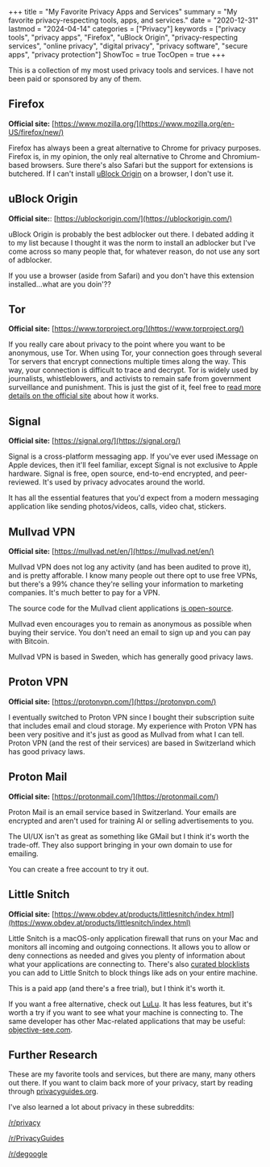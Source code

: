 +++
title = "My Favorite Privacy Apps and Services"
summary = "My favorite privacy-respecting tools, apps, and services."
date = "2020-12-31"
lastmod = "2024-04-14"
categories = ["Privacy"]
keywords = ["privacy tools", "privacy apps", "Firefox", "uBlock Origin", "privacy-respecting services", "online privacy", "digital privacy", "privacy software", "secure apps", "privacy protection"]
ShowToc = true
TocOpen = true
+++

This is a collection of my most used privacy tools and services. I have not been paid or sponsored by any of them.

## Firefox

**Official site:** [https://www.mozilla.org/](https://www.mozilla.org/en-US/firefox/new/)

Firefox has always been a great alternative to Chrome for privacy purposes. Firefox is, in my opinion, the only real alternative to Chrome and Chromium-based browsers. Sure there's also Safari but the support for extensions is butchered. If I can't install [uBlock Origin](https://addons.mozilla.org/en-US/firefox/addon/ublock-origin/) on a browser, I don't use it.

## uBlock Origin

**Official site:**: [https://ublockorigin.com/](https://ublockorigin.com/)

uBlock Origin is probably the best adblocker out there. I debated adding it to my list because I thought it was the norm to install an adblocker but I've come across so many people that, for whatever reason, do not use any sort of adblocker.

If you use a browser (aside from Safari) and you don't have this extension installed...what are you doin'??

## Tor

**Official site:** [https://www.torproject.org/](https://www.torproject.org/)

If you really care about privacy to the point where you want to be anonymous, use Tor. When using Tor, your connection goes through several Tor servers that encrypt connections multiple times along the way. This way, your connection is difficult to trace and decrypt. Tor is widely used by journalists, whistleblowers, and activists to remain safe from government surveillance and punishment. This is just the gist of it, feel free to [read more details on the official site](https://2019.www.torproject.org/about/overview.html.en) about how it works.

## Signal

**Official site:** [https://signal.org/](https://signal.org/)

Signal is a cross-platform messaging app. If you've ever used iMessage on Apple devices, then it'll feel familiar, except Signal is not exclusive to Apple hardware. Signal is free, open source, end-to-end encrypted, and peer-reviewed. It's used by privacy advocates around the world.

It has all the essential features that you'd expect from a modern messaging application like sending photos/videos, calls, video chat, stickers.

## Mullvad VPN

**Official site:** [https://mullvad.net/en/](https://mullvad.net/en/)

Mullvad VPN does not log any activity (and has been audited to prove it), and is pretty afforable. I know many people out there opt to use free VPNs, but there's a 99% chance they're selling your information to marketing companies. It's much better to pay for a VPN.

The source code for the Mullvad client applications [is open-source](https://github.com/mullvad/mullvadvpn-app).

Mullvad even encourages you to remain as anonymous as possible when buying their service. You don't need an email to sign up and you can pay with Bitcoin.

Mullvad VPN is based in Sweden, which has generally good privacy laws.

## Proton VPN

**Official site:** [https://protonvpn.com/](https://protonvpn.com/)

I eventually switched to Proton VPN since I bought their subscription suite that includes email and cloud storage. My experience with Proton VPN has been very positive and it's just as good as Mullvad from what I can tell. Proton VPN (and the rest of their services) are based in Switzerland which has good privacy laws.

## Proton Mail

**Official site:** [https://protonmail.com/](https://protonmail.com/)

Proton Mail is an email service based in Switzerland. Your emails are encrypted and aren't used for training AI or selling advertisements to you.

The UI/UX isn't as great as something like GMail but I think it's worth the trade-off. They also support bringing in your own domain to use for emailing.

You can create a free account to try it out.

## Little Snitch

**Official site:** [https://www.obdev.at/products/littlesnitch/index.html](https://www.obdev.at/products/littlesnitch/index.html)

Little Snitch is a macOS-only application firewall that runs on your Mac and monitors all incoming and outgoing connections. It allows you to allow or deny connections as needed and gives you plenty of information about what your applications are connecting to. There's also [curated blocklists](https://www.obdev.at/products/littlesnitch-mini/blocklists.html) you can add to Little Snitch to block things like ads on your entire machine.

This is a paid app (and there's a free trial), but I think it's worth it.

If you want a free alternative, check out [LuLu](https://objective-see.com/products/lulu.html). It has less features, but it's worth a try if you want to see what your machine is connecting to. The same developer has other Mac-related applications that may be useful: [objective-see.com](https://objective-see.com/index.html).

## Further Research

These are my favorite tools and services, but there are many, many others out there. If you want to claim back more of your privacy, start by reading through [privacyguides.org](https://www.privacyguides.org/en/tools/).

I've also learned a lot about privacy in these subreddits:

[/r/privacy](https://www.reddit.com/r/privacy/)

[/r/PrivacyGuides](https://www.reddit.com/r/PrivacyGuides/)

[/r/degoogle](https://www.reddit.com/r/degoogle/)
